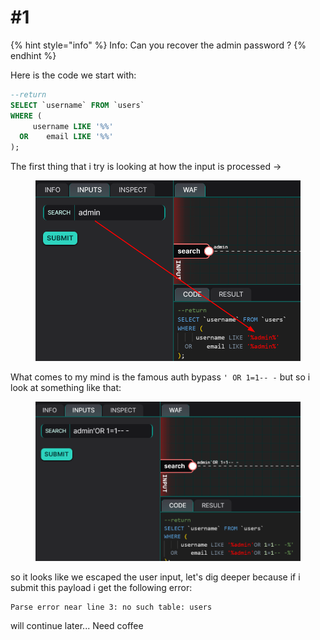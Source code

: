 # #1

{% hint style="info" %}
Info: Can you recover the admin password ?
{% endhint %}

Here is the code we start with:

```sql
--return
SELECT `username` FROM `users`
WHERE (
     username LIKE '%%' 
  OR    email LIKE '%%'
); 
```

The first thing that i try is looking at how the input is processed ->

<figure><img src="../../../../.gitbook/assets/image (8) (1) (1).png" alt=""><figcaption></figcaption></figure>

What comes to my mind is the famous auth bypass `' OR 1=1-- -` but so i look at something like that:

<figure><img src="../../../../.gitbook/assets/image (1) (1) (1) (1) (1).png" alt=""><figcaption></figcaption></figure>

so it looks like we escaped the user input, let's dig deeper because if i submit this payload i get the following error:

```
Parse error near line 3: no such table: users
```

will continue later... Need coffee
